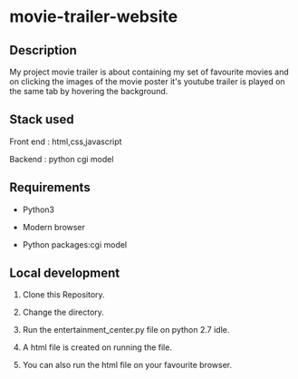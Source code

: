 # movie-trailer-website

## Description

My project movie trailer is about containing my set of favourite movies and on clicking the images of the movie poster it's youtube trailer is played on the same tab by hovering the background.

## Stack used

Front end : html,css,javascript

Backend : python cgi model

## Requirements

* Python3

* Modern browser

* Python packages:cgi model

## Local development

1. Clone this Repository.

2. Change the directory.

3. Run the entertainment_center.py file on python 2.7 idle.

4. A html file is created on running the file.

5. You can also run the html file on your favourite browser.
